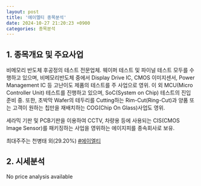 ```yaml
---
layout: post
title: '에이엘티 종목분석'
date: 2024-10-27 21:20:23 +0900
categories: 종목분석
---
```


## 1. 종목개요 및 주요사업

비메모리 반도체 후공정의 테스트 전문업체. 웨이퍼 테스트 및 파이널 테스트 모두를 수행하고 있으며, 비메모리반도체 중에서 Display Drive IC, CMOS 이미지센서, Power Management IC 등 고난이도 제품의 테스트를 주 사업으로 영위. 이 외 MCU(Micro Controller Unit) 테스트를 진행하고 있으며, SoC(System on Chip) 테스트의 진입 준비 중. 또한, 초박막 Wafer의 테두리를 Cutting하는 Rim-Cut(Ring-Cut)과 양품 또는 고객이 원하는 칩만을 재배치하는 COG(Chip On Glass)사업도 영위.

세라믹 기판 및 PCB기판을 이용하여 CCTV, 차량용 등에 사용되는 CIS(CMOS Image Sensor)를 패키징하는 사업을 영위하는 에이지피를 종속회사로 보유.

최대주주는 천병태 외(29.20%)
[#에이엘티](#)

## 2. 시세분석

No price analysis available
